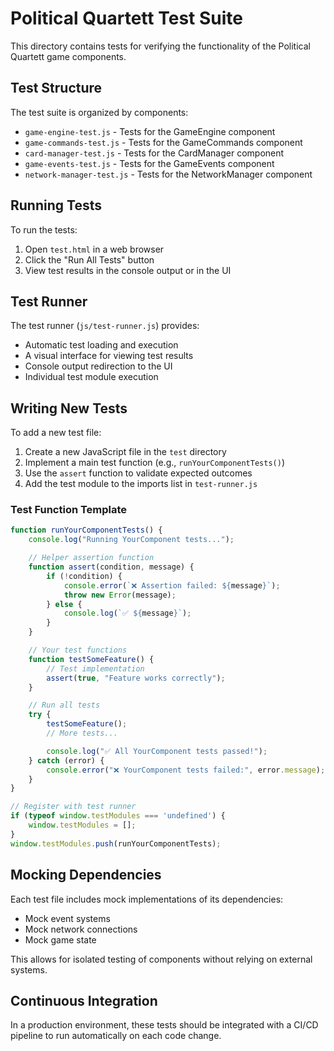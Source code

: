 # Political Quartett Test Suite

This directory contains tests for verifying the functionality of the Political Quartett game components.

## Test Structure

The test suite is organized by components:

- `game-engine-test.js` - Tests for the GameEngine component
- `game-commands-test.js` - Tests for the GameCommands component
- `card-manager-test.js` - Tests for the CardManager component
- `game-events-test.js` - Tests for the GameEvents component
- `network-manager-test.js` - Tests for the NetworkManager component

## Running Tests

To run the tests:

1. Open `test.html` in a web browser
2. Click the "Run All Tests" button
3. View test results in the console output or in the UI

## Test Runner

The test runner (`js/test-runner.js`) provides:

- Automatic test loading and execution
- A visual interface for viewing test results
- Console output redirection to the UI
- Individual test module execution

## Writing New Tests

To add a new test file:

1. Create a new JavaScript file in the `test` directory
2. Implement a main test function (e.g., `runYourComponentTests()`)
3. Use the `assert` function to validate expected outcomes
4. Add the test module to the imports list in `test-runner.js`

### Test Function Template

```javascript
function runYourComponentTests() {
    console.log("Running YourComponent tests...");

    // Helper assertion function
    function assert(condition, message) {
        if (!condition) {
            console.error(`❌ Assertion failed: ${message}`);
            throw new Error(message);
        } else {
            console.log(`✅ ${message}`);
        }
    }

    // Your test functions
    function testSomeFeature() {
        // Test implementation
        assert(true, "Feature works correctly");
    }

    // Run all tests
    try {
        testSomeFeature();
        // More tests...

        console.log("✅ All YourComponent tests passed!");
    } catch (error) {
        console.error("❌ YourComponent tests failed:", error.message);
    }
}

// Register with test runner
if (typeof window.testModules === 'undefined') {
    window.testModules = [];
}
window.testModules.push(runYourComponentTests);
```

## Mocking Dependencies

Each test file includes mock implementations of its dependencies:

- Mock event systems
- Mock network connections
- Mock game state

This allows for isolated testing of components without relying on external systems.

## Continuous Integration

In a production environment, these tests should be integrated with a CI/CD pipeline to run automatically on each code change.